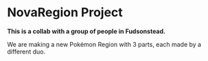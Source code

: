 # NovaRegion Project
**This is a collab with a group of people in Fudsonstead.**

We are making a new Pokémon Region with 3 parts, each made by a different duo. 

